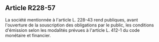 Article R228-57
----
La société mentionnée à l'article L. 228-43 rend publiques, avant l'ouverture de
la souscription des obligations par le public, les conditions d'émission selon
les modalités prévues à l'article L. 412-1 du code monétaire et financier.

